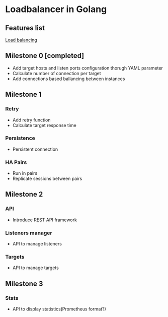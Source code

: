 # Loadbalancer in Golang

## Features list
[Load balancing](https://en.wikipedia.org/wiki/Load_balancing_(computing))

## Milestone 0 [completed]

* Add target hosts and listen ports configuration thorugh YAML parameter
* Calculate number of connection per target
* Add connections based ballancing between instances

## Milestone 1
### Retry
* Add retry function
* Calculate target response time

### Persistence
* Persistent connection

### HA Pairs
* Run in pairs
* Replicate sessions between pairs

## Milestone 2
### API
* Introduce REST API framework

### Listeners manager
* API to manage listeners

### Targets
* API to manage targets

## Milestone 3

### Stats
* API to display statistics(Prometheus format?)



